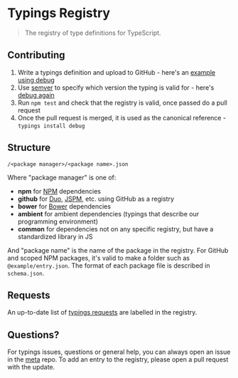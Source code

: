 # Typings Registry

> The registry of type definitions for TypeScript.

## Contributing

1. Write a typings definition and upload to GitHub - here's an [example using debug](https://github.com/typings/typed-debug/blob/master/typings.json)
2. Use [semver](http://semver.org/) to specify which version the typing is valid for - here's [debug again](https://github.com/typings/registry/blob/master/npm/debug.json)
3. Run `npm test` and check that the registry is valid, once passed do a pull request
4. Once the pull request is merged, it is used as the canonical reference - `typings install debug`

## Structure

```
/<package manager>/<package name>.json
```

Where "package manager" is one of:

* **npm** for [NPM](https://www.npmjs.com/) dependencies
* **github** for [Duo](http://duojs.org/), [JSPM](http://jspm.io/), etc. using GitHub as a registry
* **bower** for [Bower](http://bower.io/) dependencies
* **ambient** for ambient dependencies (typings that describe our programming environment)
* **common** for dependencies not on any specific registry, but have a standardized library in JS

And "package name" is the name of the package in the registry. For GitHub and scoped NPM packages, it's valid to make a folder such as `@example/entry.json`. The format of each package file is described in `schema.json`.

## Requests

An up-to-date list of [typings requests](https://github.com/typings/registry/labels/typings%20request) are labelled in the registry.

## Questions?

For typings issues, questions or general help, you can always open an issue in the [meta](https://github.com/typings/meta) repo. To add an entry to the registry, please open a pull request with the update.
